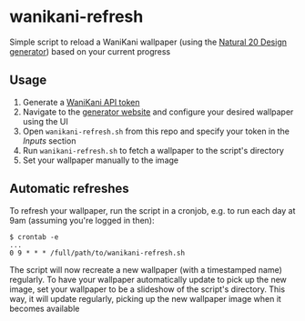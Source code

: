 # wanikani-refresh
Simple script to reload a WaniKani wallpaper (using the [Natural 20 Design generator](https://wkw.natural20design.com/)) based on your current progress

## Usage

1. Generate a [WaniKani API token](https://www.wanikani.com/settings/personal_access_tokens)
2. Navigate to the [generator website](https://wkw.natural20design.com/) and configure your desired wallpaper using the UI
3. Open `wanikani-refresh.sh` from this repo and specify your token in the _Inputs_ section
4. Run `wanikani-refresh.sh` to fetch a wallpaper to the script's directory
5. Set your wallpaper manually to the image

## Automatic refreshes

To refresh your wallpaper, run the script in a cronjob, e.g. to run each day at 9am (assuming you're logged in then):

```
$ crontab -e
...
0 9 * * * /full/path/to/wanikani-refresh.sh
```

The script will now recreate a new wallpaper (with a timestamped name) regularly. To have your wallpaper automatically update to pick up the new image, set your wallpaper to be a slideshow of the script's directory. This way, it will update regularly, picking up the new wallpaper image when it becomes available
